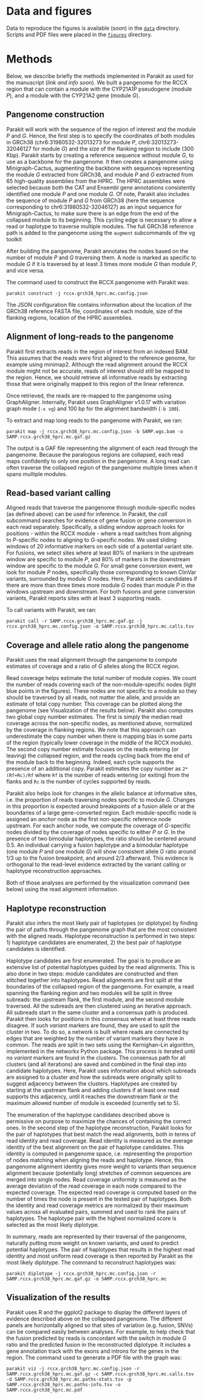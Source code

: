 # Data and figures

Data to reproduce the figures is available (*soon*) in the [`data`](data) directory.
Scripts and PDF files were placed in the [`figures`](figures) directory.

# Methods

Below, we describe briefly the methods implemented in Parakit as used for the manuscript (*link and info soon*).
We built a pangenome for the RCCX region that can contain a module with the CYP21A1P pseudogene (module *P*), and a module with the CYP21A2 gene (module *G*).

## Pangenome construction

Parakit will work with the sequence of the region of interest and the module *P* and *G*.
Hence, the first step is to specify the coordinates of both modules in GRCh38 (chr6:31980532-32013273 for module *P*, chr6:32013273-32046127 for module *G*) and the size of the flanking region to include (300 Kbp). 
Parakit starts by creating a reference sequence without module *G*, to use as a backbone for the pangenome. 
It then creates a pangenome using Minigraph-Cactus, augmenting the backbone with sequences representing the module *G* extracted from GRCh38, and module *P* and *G* extracted from 65 high-quality assemblies from the HPRC. 
The HPRC assemblies were selected because both the CAT and Ensembl gene annotations consistently identified one module *P* and one module *G*.
Of note, Parakit also includes the sequence of module *P* and *G* from GRCh38 (here the sequence corresponding to chr6:31980532-32046127) as an input sequence for Minigraph-Cactus, to make sure there is an edge from the end of the collapsed module to its beginning. 
This cycling edge is necessary to allow a read or haplotype to traverse multiple modules. 
The full GRCh38 reference path is added to the pangenome using the `augment` subcommands of the vg toolkit

After building the pangenome, Parakit annotates the nodes based on the number of module *P* and *G* traversing them.
A node is marked as specific to module *G* if it is traversed by at least 3 times more module *G* than module *P*, and vice versa.

The command used to construct the RCCX pangenome with Parakit was:

```
parakit construct -j rccx.grch38_hprc.mc.config.json
```

The JSON configuration file contains information about the location of the GRCh38 reference FASTA file, coordinates of each module, size of the flanking regions, location of the HPRC assemblies.

## Alignment of long-reads to the pangenome

Parakit first extracts reads in the region of interest from an indexed BAM. 
This assumes that the reads were first aligned to the reference genome, for example using minimap2.
Although the read alignment around the RCCX module might not be accurate, reads of interest should still be mapped to the region. 
Hence, we should retrieve all informative reads by extracting those that were originally mapped to this region of the linear reference.

Once retrieved, the reads are re-mapped to the pangenome using GraphAligner.
Internally, Parakit uses GraphAligner v1.0.17 with variation graph mode (`-x vg`) and 100 bp for the alignment bandwidth (`-b 100`).

To extract and map long reads to the pangenome with Parakit, we ran:

```
parakit map -j rccx.grch38_hprc.mc.config.json -b SAMP.wgs.bam -o SAMP.rccx.grch38_hprc.mc.gaf.gz
```

The output is a GAF file representing the alignment of each read through the pangenome.
Because the paralogous regions are collapsed, each read maps confidently to only one position in the pangenome.
A long read can often traverse the collapsed region of the pangenome multiple times when it spans multiple modules.

## Read-based variant calling

Aligned reads that traverse the pangenome through module-specific nodes (as defined above) can be used for inference. 
In Parakit, the *call* subcommand searches for evidence of gene fusion or gene conversion in each read separately. 
Specifically, a sliding window approach looks for positions - within the RCCX module - where a read switches from aligning to *P*-specific nodes to aligning to *G*-specific nodes. 
We used sliding windows of 20 informative markers on each side of a potential variant site.
For fusions, we select sites where at least 80% of markers in the upstream window are specific to module *P*, and 80% of markers in the downstream window are specific to the module *G*.
For small gene conversion event, we look for module *P* nodes, specifically those corresponding to known ClinVar variants, surrounded by module *G* nodes.
Here, Parakit selects candidates if there are more than three times more module *G* nodes than module *P* in the windows upstream and downstream.
For both fusions and gene conversion variants, Parakit reports sites with at least 3 supporting reads.

To call variants with Parakit, we ran:
```
parakit call -r SAMP.rccx.grch38_hprc.mc.gaf.gz -j rccx.grch38_hprc.mc.config.json -o SAMP.rccx.grch38_hprc.mc.calls.tsv
```

## Coverage and allele ratio along the pangenome

Parakit uses the read alignment through the pangenome to compute estimates of coverage and a ratio of *G* alleles along the RCCX region.

Read coverage helps estimate the total number of module copies. 
We count the number of reads covering each of the non-module-specific nodes (light blue points in the figures).
These nodes are not specific to a module so they should be traversed by all reads, not matter the allele, and provide an estimate of total copy number.
This coverage can be plotted along the pangenome (see Visualization of the results below).
Parakit also computes two global copy number estimates.
The first is simply the median read coverage across the non-specific nodes, as mentioned above, normalized by the coverage in flanking regions.
We note that this approach can underestimate the copy number when there is mapping bias in some parts of the region (typically lower coverage in the middle of the RCCX module).
The second copy number estimate focuses on the reads entering (or leaving) the collapsed region, and the reads cycling back from the end of the module back to the beginning.
Indeed, each cycle supports the presence of an additional copy. 
Parakit estimates the copy number as `2*(Rf+Rc)/Rf` where `Rf` is the number of reads entering (or exiting) from the flanks and `Rc` is the number of cycles supported by reads.

Parakit also helps look for changes in the allelic balance at informative sites, i.e. the proportion of reads traversing nodes specific to module *G*.
Changes in this proportion is expected around breakpoints of a fusion allele or at the boundaries of a large gene-converted region. 
Each module-specific node is assigned an *anchor* node as the first non-specific reference node  upstream.
For each anchor node, we compute the coverage of *G*-specific nodes divided by the coverage of nodes specific to either *P* or *G*.
In the presence of two bimodular haplotypes, the ratio should be centered around 0.5.
An individual carrying a fusion haplotype and a bimodular haplotype (one module *P* and one module *G*) will show consistent allele *G* ratio around 1/3 up to the fusion breakpoint, and around 2/3 afterward.
This evidence is orthogonal to the read-level evidence extracted by the variant calling or haplotype reconstruction approaches.

Both of those analyses are performed by the visualization command (see below) using the read alignment information.

## Haplotype reconstruction

Parakit also infers the most likely pair of haplotypes (or diplotype) by finding the pair of paths through the pangenome graph that are the most consistent with the aligned reads. 
Haplotype reconstruction is performed in two steps: 1) haplotype candidates are enumerated, 2) the best pair of haplotype candidates is identified.

Haplotype candidates are first enumerated. 
The goal is to produce an extensive list of potential haplotypes guided by the read alignments.
This is also done in two steps: module candidates are constructed and then stitched together into haplotypes.
Read alignments are first split at the boundaries of the collapsed region of the pangenome. 
For example, a read spanning the flanking region and two modules will be split in three subreads: the upstream flank, the first module, and the second module traversed.
All the subreads are then clustered using an iterative approach. 
All subreads start in the same cluster and a consensus path is produced. 
Parakit then looks for positions in this consensus where at least three reads disagree.
If such *variant* markers are found, they are used to split the cluster in two.
To do so, a network is built where reads are connected by edges that are weighted by the number of variant markers they have in common.
The reads are split in two sets using the Kernighan–Lin algorithm, implemented in the networkx Python package.
This process is iterated until no *variant* markers are found in the clusters.
The consensus path for all clusters (and all iterations) are saved and combined in the final step into candidate haplotypes.
Here, Parakit uses information about which subreads are assigned to a cluster and how the subreads were originally split to suggest adjacency between the clusters. 
Haplotypes are created by starting at the upstream flank and adding clusters if at least one read supports this adjacency, until it reaches the downstream flank or the maximum allowed number of module is exceeded (currently set to 5).

The enumeration of the haplotype candidates described above is permissive on purpose to maximize the chances of containing the correct ones. 
In the second step of the haplotype reconstruction, Parakit looks for the pair of haplotypes that best match the read alignments, both in terms of read identity and read coverage.
Read identity is measured as the average identity of the best alignment on the pair of haplotype candidates. 
This identity is computed in pangenome space, i.e. representing the proportion of nodes matching when aligning the reads and haplotype.
Hence, this pangenome alignment identity gives more weight to variants than sequence alignment because (potentially long) stretches of common sequences are merged into single nodes.
Read coverage uniformity is measured as the average deviation of the read coverage in each node compared to the expected coverage.
The expected read coverage is computed based on the number of times the node is present in the tested pair of haplotypes.
Both the identity and read coverage metrics are normalized by their maximum values across all evaluated pairs, summed and used to rank the pairs of haplotypes. 
The haplotype pair with the highest normalized score is selected as the most likely diplotype.

In summary, reads are represented by their traversal of the pangenome, naturally putting more weight on known variants, and used to predict potential haplotypes. 
The pair of haplotypes that results in the highest read identity and most uniform read coverage is then reported by Parakit as the most likely diplotype.
The command to reconstruct haplotypes was:

```
parakit diplotype -j rccx.grch38_hprc.mc.config.json -r SAMP.rccx.grch38_hprc.mc.gaf.gz -o SAMP.rccx.grch38_hprc.mc
```

## Visualization of the results

Parakit uses R and the ggplot2 package to display the different layers of evidence described above on the collapsed pangenome. 
The different panels are horizontally aligned so that sites of variation (e.g. fusion, SNVs) can be compared easily between analyses.
For example, to help check that the fusion predicted by reads is concordant with the switch in module *G* ratio and the predicted fusion in the reconstructed diplotype.
It includes a gene annotation track with the exons and introns for the genes in the region. 
The command used to generate a PDF file with the graph was:

```
parakit viz -j rccx.grch38_hprc.mc.config.json -r SAMP.rccx.grch38_hprc.mc.gaf.gz -c SAMP.rccx.grch38_hprc.mc.calls.tsv -d SAMP.rccx.grch38_hprc.mc.paths-stats.tsv -p SAMP.rccx.grch38_hprc.mc.paths-info.tsv -o SAMP.rccx.grch38_hprc.mc.pdf
```


